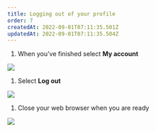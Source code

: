 ```yaml
---
title: Logging out of your profile
order: 7
createdAt: 2022-09-01T07:11:35.501Z
updatedAt: 2022-09-01T07:11:35.504Z
---
```

1. When you’ve finished select **My account​**

![](/img/ad-1-24-Logging-out.jpg)

1. Select **Log out​**

![](/img/ad-1-25-Logging-out.jpg)

1. Close your web browser when you are ready​

![](/img/ad-1-26-Logging-out.jpg)